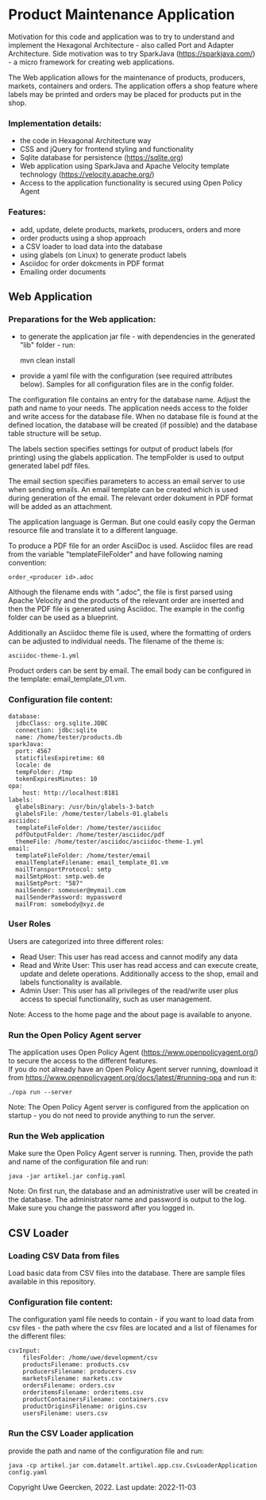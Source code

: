 # Product Maintenance Application

Motivation for this code and application was to try to understand and implement the Hexagonal Architecture - also called Port and Adapter Architecture.
Side motivation was to try SparkJava (https://sparkjava.com/) - a micro framework for creating web applications.

The Web application allows for the maintenance of products, producers, markets, containers and orders. The application offers a shop feature where labels may be printed and orders may be placed for products put in the shop.

### Implementation details:
- the code in Hexagonal Architecture way
- CSS and jQuery for frontend styling and functionality
- Sqlite database for persistence (https://sqlite.org)
- Web application using SparkJava and Apache Velocity template technology (https://velocity.apache.org/)
- Access to the application functionality is secured using Open Policy Agent

### Features:
- add, update, delete products, markets, producers, orders and more
- order products using a shop approach
- a CSV loader to load data into the database
- using glabels (on Linux) to generate product labels
- Asciidoc for order dokcments in PDF format
- Emailing order documents

## Web Application
### Preparations for the Web application:
- to generate the application jar file - with dependencies in the generated "lib" folder - run:


    mvn clean install

- provide a yaml file with the configuration (see required attributes below). Samples for all configuration files are in the config folder.

The configuration file contains an entry for the database name. Adjust the path and name to your needs. The application needs access to the folder and write access for the database file. When no database file is found
at the defined location, the database will be created (if possible) and the database table structure will be setup.

The labels section specifies settings for output of product labels (for printing) using the glabels application. The tempFolder is used to output generated label pdf files.

The email section specifies parameters to access an email server to use when sending emails. An email template can be created which is used during generation of the email. The relevant order dokument in PDF format will be added as an attachment.

The application language is German. But one could easily copy the German resource file and translate it to a different language.

To produce a PDF file for an order AsciiDoc is used. Asciidoc files are read from the variable "templateFileFolder" and have following naming convention:

    order_<producer id>.adoc

Although the filename ends with ".adoc", the file is first parsed using Apache Velocity and the products of the relevant order are inserted and then the PDF file is generated using Asciidoc. The example in the config folder can be used as a blueprint. 

Additionally an Asciidoc theme file is used, where the formatting of orders can be adjusted to individual needs. The filename of the theme is:

    asciidoc-theme-1.yml

Product orders can be sent by email. The email body can be configured in the template: email_template_01.vm.

### Configuration file content:

    database:
      jdbcClass: org.sqlite.JDBC
      connection: jdbc:sqlite
      name: /home/tester/products.db
    sparkJava:
      port: 4567
      staticfilesExpiretime: 60
      locale: de
      tempFolder: /tmp
      tokenExpiresMinutes: 10
    opa:
        host: http://localhost:8181
    labels:
      glabelsBinary: /usr/bin/glabels-3-batch
      glabelsFile: /home/tester/labels-01.glabels
    asciidoc:
      templateFileFolder: /home/tester/asciidoc
      pdfOutputFolder: /home/tester/asciidoc/pdf
      themeFile: /home/tester/asciidoc/asciidoc-theme-1.yml
    email:
      templateFileFolder: /home/tester/email
      emailTemplateFilename: email_template_01.vm
      mailTransportProtocol: smtp
      mailSmtpHost: smtp.web.de
      mailSmtpPort: "587"
      mailSender: someuser@mymail.com
      mailSenderPassword: mypassword
      mailFrom: somebody@xyz.de

### User Roles
Users are categorized into three different roles:
- Read User: This user has read access and cannot modify any data
- Read and Write User: This user has read access and can execute create, update and delete operations. Additionally access to the shop, email and labels functionality is available.
- Admin User: This user has all privileges of the read/write user plus access to special functionality, such as user management.

Note: Access to the home page and the about page is available to anyone.

### Run the Open Policy Agent server
The application uses Open Policy Agent (https://www.openpolicyagent.org/) to secure the access to the different features.  
If you do not already have an Open Policy Agent server running, download it from https://www.openpolicyagent.org/docs/latest/#running-opa and run it:

    ./opa run --server

Note: The Open Policy Agent server is configured from the application on startup - you do not need to provide anything to run the server.

### Run the Web application
Make sure the Open Policy Agent server is running. Then, provide the path and name of the configuration file and run:

    java -jar artikel.jar config.yaml

Note: On first run, the database and an administrative user will be created in the database. The administrator name and password is output to the log. Make sure you change the password after you logged in. 

## CSV Loader
### Loading CSV Data from files
Load basic data from CSV files into the database. There are sample files available in this repository.

### Configuration file content:
The configuration yaml file needs to contain - if you want to load data from csv files - the path where the csv files are
located and a list of filenames for the different files:

    csvInput:
        filesFolder: /home/uwe/development/csv
        productsFilename: products.csv
        producersFilename: producers.csv
        marketsFilename: markets.csv
        ordersFilename: orders.csv
        orderitemsFilename: orderitems.csv
        productContainersFilename: containers.csv
        productOriginsFilename: origins.csv
        usersFilename: users.csv

### Run the CSV Loader application
provide the path and name of the configuration file and run:

    java -cp artikel.jar com.datamelt.artikel.app.csv.CsvLoaderApplication config.yaml


Copyright Uwe Geercken, 2022. Last update: 2022-11-03
